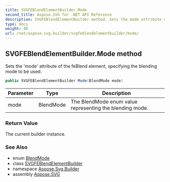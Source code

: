 ```yaml
---
title: SVGFEBlendElementBuilder.Mode
second_title: Aspose.SVG for .NET API Reference
description: SVGFEBlendElementBuilder method. Sets the mode attribute of the feBlend element specifying the blending mode to be used
type: docs
weight: 40
url: /net/aspose.svg.builder/svgfeblendelementbuilder/mode/
---
```

## SVGFEBlendElementBuilder.Mode method

Sets the 'mode' attribute of the feBlend element, specifying the blending mode to be used.

```csharp
public SVGFEBlendElementBuilder Mode(BlendMode mode)
```

| Parameter | Type | Description |
| --- | --- | --- |
| mode | BlendMode | The BlendMode enum value representing the blending mode. |

### Return Value

The current builder instance.

### See Also

* enum [BlendMode](../../blendmode/)
* class [SVGFEBlendElementBuilder](../)
* namespace [Aspose.Svg.Builder](../../../aspose.svg.builder/)
* assembly [Aspose.SVG](../../../)
